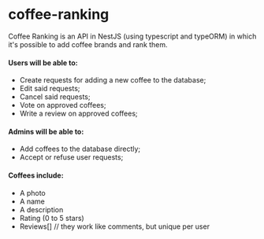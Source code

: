 # coffee-ranking

Coffee Ranking is an API in NestJS (using typescript and typeORM) in which it's possible to add coffee brands and rank them.

#### Users will be able to:
- Create requests for adding a new coffee to the database;
- Edit said requests;
- Cancel said requests;
- Vote on approved coffees;
- Write a review on approved coffees;

#### Admins will be able to:
- Add coffees to the database directly;
- Accept or refuse user requests;

#### Coffees include:
- A photo
- A name
- A description
- Rating (0 to 5 stars)
- Reviews[] // they work like comments, but unique per user
